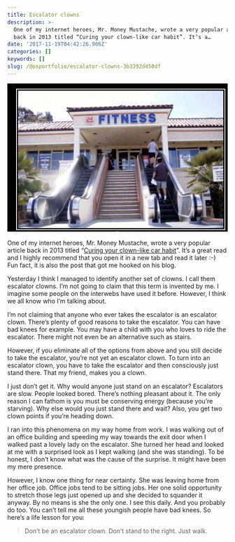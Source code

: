 ```yaml
---
title: Escalator clowns
description: >-
  One of my internet heroes, Mr. Money Mustache, wrote a very popular article
  back in 2013 titled “Curing your clown-like car habit”. It’s a…
date: '2017-11-19T04:42:26.906Z'
categories: []
keywords: []
slug: /@osportfolio/escalator-clowns-3b3392d450df
---
```


![](img/1__GzDDzK16NB3gZp4dtim4kg.jpeg)

One of my internet heroes, Mr. Money Mustache, wrote a very popular article back in 2013 titled “[Curing your clown-like car habit](http://www.mrmoneymustache.com/2013/04/22/curing-your-clown-like-car-habit/)”. It’s a great read and I highly recommend that you open it in a new tab and read it later :-) Fun fact, it is also the post that got me hooked on his blog.

Yesterday I think I managed to identify another set of clowns. I call them escalator clowns. I’m not going to claim that this term is invented by me. I imagine some people on the interwebs have used it before. However, I think we all know who I’m talking about.

I’m not claiming that anyone who ever takes the escalator is an escalator clown. There’s plenty of good reasons to take the escalator. You can have bad knees for example. You may have a child with you who loves to ride the escalator. There might not even be an alternative such as stairs.

However, if you eliminate all of the options from above and you still decide to take the escalator, you’re not yet an escalator clown. To turn into an escalator clown, you have to take the escalator and then consciously just stand there. That my friend, makes you a clown.

I just don’t get it. Why would anyone just stand on an escalator? Escalators are slow. People looked bored. There’s nothing pleasant about it. The only reason I can fathom is you must be conserving energy (because you’re starving). Why else would you just stand there and wait? Also, you get two clown points if you’re heading down.

I ran into this phenomena on my way home from work. I was walking out of an office building and speeding my way towards the exit door when I walked past a lovely lady on the escalator. She turned her head and looked at me with a surprised look as I kept walking (and she was standing). To be honest, I don’t know what was the cause of the surprise. It might have been my mere presence.

However, I know one thing for near certainty. She was leaving home from her office job. Office jobs tend to be sitting jobs. Her one solid opportunity to stretch those legs just opened up and she decided to squander it anyway. By no means is she the only one. I see this daily. And you probably do too. You can’t tell me all these youngish people have bad knees. So here’s a life lesson for you:

> Don’t be an escalator clown. Don’t stand to the right. Just walk.